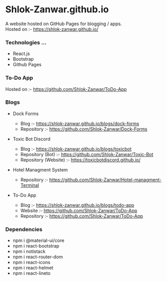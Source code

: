 # Shlok-Zanwar.github.io

A website hosted on GitHub Pages for blogging / apps. <br />
Hosted on :- https://shlok-zanwar.github.io/ <br />

### Technologies ...
  * React.js
  * Bootstrap
  * Github Pages <br />

### To-Do App
Hosted on :- https://github.com/Shlok-Zanwar/ToDo-App

### Blogs

  - Dock Forms
    - Blog :- https://shlok-zanwar.github.io/blogs/dock-forms
    - Repository :- https://github.com/Shlok-Zanwar/Dock-Forms
    
  - Toxic Bot Discord
    - Blog :- https://shlok-zanwar.github.io/blogs/toxicbot
    - Repository (Bot) :- https://github.com/Shlok-Zanwar/Toxic-Bot
    - Repository (Website) :- https://toxicbotdiscord.github.io/
    
  - Hotel Managment System
    - Repository :- https://github.com/Shlok-Zanwar/Hotel-managment-Terminal
    
  - To-Do App
    - Blog :- https://shlok-zanwar.github.io/blogs/todo-app
    - Website :- https://github.com/Shlok-Zanwar/ToDo-App
    - Repository :- https://github.com/Shlok-Zanwar/ToDo-App

### Dependencies
  - npm i @material-ui/core
  - npm i react-bootstrap
  - npm i notistack
  - npm i react-router-dom
  - npm i react-icons
  - npm i react-helmet
  - npm i react-lineto